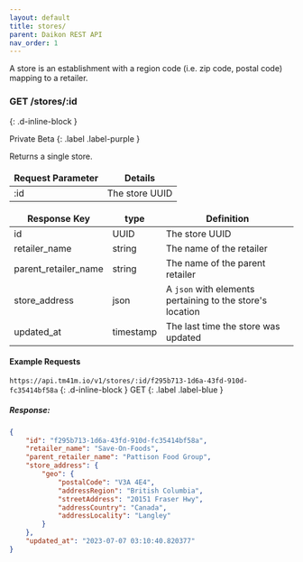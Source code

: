 ```yaml
---
layout: default
title: stores/
parent: Daikon REST API
nav_order: 1
---
```


A store is an establishment with a region code (i.e. zip code, postal code) mapping to a retailer. 

<style>
td, th {
   border: none!important;
}
</style>

### GET /stores/:id ###
{: .d-inline-block }

Private Beta
{: .label .label-purple }

Returns a single store.

| Request Parameter      | Details |
| ----------- | ----------- |
| :id      | The store UUID |


| Response Key      | type | Definition |
| ----------- | ----------- |----------- |
| id      | UUID |The store UUID |
| retailer_name      | string | The name of the retailer |
| parent_retailer_name      | string | The name of the parent retailer |
| store_address      | json| A `json` with elements pertaining to the store's location |
| updated_at      | timestamp | The last time the store was updated |

#### Example Requests ####
`https://api.tm41m.io/v1/stores/:id/f295b713-1d6a-43fd-910d-fc35414bf58a`
{: .d-inline-block }
GET
{: .label .label-blue }

##### Response: #####

```json
{
    "id": "f295b713-1d6a-43fd-910d-fc35414bf58a",
    "retailer_name": "Save-On-Foods",
    "parent_retailer_name": "Pattison Food Group",
    "store_address": {
        "geo": {
            "postalCode": "V3A 4E4",
            "addressRegion": "British Columbia",
            "streetAddress": "20151 Fraser Hwy",
            "addressCountry": "Canada",
            "addressLocality": "Langley"
        }
    },
    "updated_at": "2023-07-07 03:10:40.820377"
}
```
